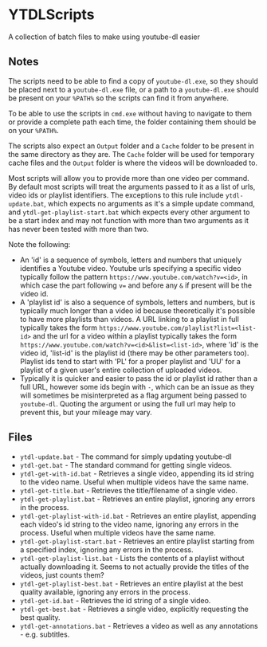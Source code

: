 # YTDLScripts
A collection of batch files to make using youtube-dl easier

## Notes

The scripts need to be able to find a copy of `youtube-dl.exe`, so they should be placed next to a `youtube-dl.exe` file, or a path to a `youtube-dl.exe` should be present on your `%PATH%` so the scripts can find it from anywhere.

To be able to use the scripts in `cmd.exe` without having to navigate to them or provide a complete path each time, the folder containing them should be on your `%PATH%`.

The scripts also expect an `Output` folder and a `Cache` folder to be present in the same directory as they are.
The `Cache` folder will be used for temporary cache files and the `Output` folder is where the videos will be downloaded to.

Most scripts will allow you to provide more than one video per command.
By default most scripts will treat the arguments passed to it as a list of urls, video ids or playlist identifiers.
The exceptions to this rule include `ytdl-update.bat`, which expects no arguments as it's a simple update command, and `ytdl-get-playlist-start.bat` which expects every other argument to be a start index and may not function with more than two arguments as it has never been tested with more than two.

Note the following:
- An 'id' is a sequence of symbols, letters and numbers that uniquely identifies a Youtube video. Youtube urls specifying a specific video typically follow the pattern `https://www.youtube.com/watch?v=<id>`, in which case the part following `v=` and before any `&` if present will be the video id.
- A 'playlist id' is also a sequence of symbols, letters and numbers, but is typically much longer than a video id because theoretically it's possible to have more playlists than videos. A URL linking to a playlist in full typically takes the form `https://www.youtube.com/playlist?list=<list-id>` and the url for a video within a playlist typically takes the form `https://www.youtube.com/watch?v=<id>&list=<list-id>`, where 'id' is the video id, 'list-id' is the playlist id (there may be other parameters too). Playlist ids tend to start with 'PL' for a proper playlist and 'UU' for a playlist of a given user's entire collection of uploaded videos.
- Typically it is quicker and easier to pass the id or playlist id rather than a full URL, however some ids begin with `-`, which can be an issue as they will sometimes be misinterpreted as a flag argument being passed to `youtube-dl`. Quoting the argument or using the full url may help to prevent this, but your mileage may vary.

## Files

* `ytdl-update.bat` - The command for simply updating youtube-dl
* `ytdl-get.bat` - The standard command for getting single videos.
* `ytdl-get-with-id.bat` - Retrieves a single video, appending its id string to the video name. Useful when multiple videos have the same name.
* `ytdl-get-title.bat` - Retrieves the title/filename of a single video.
* `ytdl-get-playlist.bat` - Retrieves an entire playlist, ignoring any errors in the process.
* `ytdl-get-playlist-with-id.bat` - Retrieves an entire playlist, appending each video's id string to the video name, ignoring any errors in the process. Useful when multiple videos have the same name.
* `ytdl-get-playlist-start.bat` - Retrieves an entire playlist starting from a specified index, ignoring any errors in the process.
* `ytdl-get-playlist-list.bat` - Lists the contents of a playlist without actually downloading it. Seems to not actually provide the titles of the videos, just counts them?
* `ytdl-get-playlist-best.bat` - Retrieves an entire playlist at the best quality available, ignoring any errors in the process.
* `ytdl-get-id.bat` - Retrieves the id string of a single video.
* `ytdl-get-best.bat` - Retrieves a single video, explicitly requesting the best quality.
* `ytdl-get-annotations.bat` - Retrieves a video as well as any annotations - e.g. subtitles.
